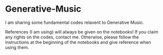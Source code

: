 # Generative-Music
I am sharing some fundamental codes relavent to Generative Music.

References (I am using) will always be given on the notebooks! If you claim any rights on the codes, contact me. Otherwise, please follow the instructions at the beginning of the notebooks and give reference when using them.
